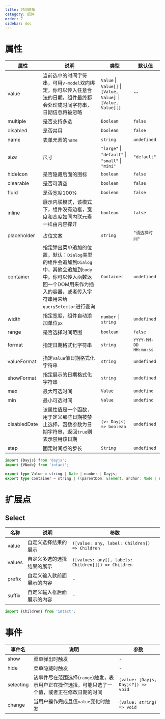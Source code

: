 ```yaml
---
title: 时间选择
category: 组件
order: 7 
sidebar: doc
---
```


# 属性

| 属性 | 说明 | 类型 | 默认值 |
| --- | --- | --- | --- |
| value | 当前选中的时间字符串，可用`v-model`双向绑定，你可以传入任意合法的日期，组件最终都会处理成时间字符串，日期信息将被忽略 | `Value` &#124; `Value[]` &#124; `[Value, Value]`  &#124; `[Value, Value][]` | `""` |
| multiple | 是否支持多选 | `Boolean` | `false` |
| disabled | 是否禁用 | `boolean` | `false` |
| name | 表单元素的`name` | `string` | `undefined` |
| size | 尺寸 | `"large"` &#124; `"default"` &#124; `"small"` &#124; `"mini"` | `"default"` |
| hideIcon | 是否隐藏后面的图标 | `boolean` | `false` |
| clearable | 是否可清空 | `boolean` | `false` |
| fluid | 是否宽度100% | `boolean` | `false` |
| inline | 展示内联模式，该模式下，组件没有边框，宽度和高度如同内联元素一样由内容撑开 | `boolean` | `false` |
| placeholder | 占位文案 | `string` | `"请选择时间"` |
| container | 指定弹出菜单追加的位置，默认：`Dialog`类型的组件会追加到`Dialog`中，其他会追加到`body`中。你可以传入函数返回一个DOM用来作为插入的容器，或者传入字符串用来给`querySelector`进行查询 | `Container` | `undefined` |
| width | 指定宽度，组件自动添加单位`px` | `number` &#124; `string` | `undefined` | 
| range | 是否选择时间范围 | `boolean` | `false` |
| format | 指定日期格式化字符串 | `string` | `YYYY-MM-DD HH:mm:ss` |
| valueFormat | 指定`value`值日期格式化字符串 | `string` | `undefined` |
| showFormat | 指定展示的日期格式化字符串 | `string` | `undefined` |
| max | 最大可选时间 | `Value` | `undefind` |
| min | 最小可选时间 | `Value` | `undefind` |
| disabledDate | 该属性值是一个函数，用于定义那些日期被禁止选择，函数参数为日期字符串，返回`true`则表示禁用该日期 | `(v: Dayjs) => boolean` | `undefined` |
| step | 固定时间点的步长 | `String` | `undefined` |

```ts
import {Dayjs} from 'dayjs';
import {VNode} from 'intact';

export type Value = string | Date | number | Dayjs;
export type Container = string | ((parentDom: Element, anchor: Node | null) => Element)
```

# 扩展点

## Select

| 名称 | 说明 | 参数 |
| --- | --- | --- |
| value | 自定义选择结果的展示 | `([value: any, label: Children]) => Children` |
| values | 自定义多选的选择结果的展示 | `([values: any[], labels: Children[]]) => Children` |
| prefix | 自定义输入款前面展示的内容 | - |
| suffix | 自定义输入框后面展示的内容 | - |

```ts
import {Children} from 'intact';
```

# 事件

| 事件名 | 说明 | 参数 |
| --- | --- | --- |
| show | 菜单弹出时触发 | - |
| hide | 菜单隐藏时触发 | - |
| selecting | 该事件尽在范围选择(`range`)触发，表示用户正在操作选择，可能只选了一个值，或者正在修改日期的时间 | `(value: [Dayjs, Dayjs?]) => void` |
| change | 当用户操作完成且值`value`变化时触发 | `(value: string) => void` |
